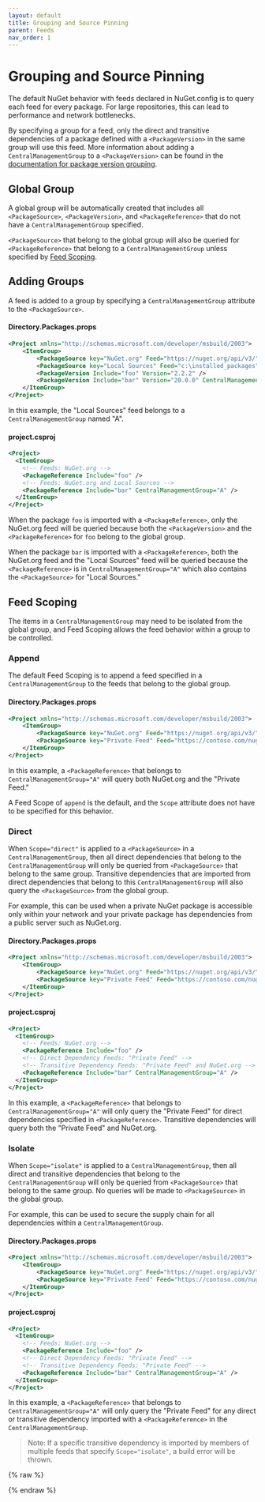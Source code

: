 ```yaml
---
layout: default
title: Grouping and Source Pinning
parent: Feeds
nav_order: 1
---
```


# Grouping and Source Pinning

The default NuGet behavior with feeds declared in NuGet.config is to query each feed for every package. For large repositories, this can lead to performance and network bottlenecks.

By specifying a group for a feed, only the direct and transitive dependencies of a package defined with a `<PackageVersion>` in the same group will use this feed. More information about adding a `CentralManagementGroup` to a `<PackageVersion>` can be found in the [documentation for package version grouping](http://localhost:4000/package-versions/grouping-and-overrides/grouping-and-overrides/).

## Global Group

A global group will be automatically created that includes all `<PackageSource>`, `<PackageVersion>`, and `<PackageReference>` that do not have a `CentralManagementGroup` specified.

`<PackageSource>` that belong to the global group will also be queried for `<PackageReference>` that belong to a `CentralManagementGroup` unless specified by [Feed Scoping](/feeds/grouping-and-source-pinning/#feed-scoping).

## Adding Groups

A feed is added to a group by specifying a `CentralManagementGroup` attribute to the `<PackageSource>`.

#### Directory.Packages.props
```xml
<Project xmlns="http://schemas.microsoft.com/developer/msbuild/2003">
    <ItemGroup>
        <PackageSource key="NuGet.org" Feed="https://nuget.org/api/v3/" />
        <PackageSource key="Local Sources" Feed="c:\installed_packages" CentralManagementGroup="A" />
        <PackageVersion Include="foo" Version="2.2.2" />
        <PackageVersion Include="bar" Version="20.0.0" CentralManagementGroup="A" />
    </ItemGroup>
</Project>
```

In this example, the "Local Sources" feed belongs to a `CentralManagementGroup` named "A".

#### project.csproj
```xml
<Project>
  <ItemGroup>
    <!-- Feeds: NuGet.org -->
    <PackageReference Include="foo" />
    <!-- Feeds: NuGet.org and Local Sources -->
    <PackageReference Include="bar" CentralManagementGroup="A" />
  </ItemGroup>
</Project>
```

When the package `foo` is imported with a `<PackageReference>`, only the NuGet.org feed will be queried because both the `<PackageVersion>` and the `<PackageReference>` for `foo` belong to the global group.

When the package `bar` is imported with a `<PackageReference>`, both the NuGet.org feed and the "Local Sources" feed will be queried because the `<PackageReference>` is in `CentralManagementGroup="A"` which also contains the `<PackageSource>` for "Local Sources."

## Feed Scoping

The items in a `CentralManagementGroup` may need to be isolated from the global group, and Feed Scoping allows the feed behavior within a group to be controlled.

### Append

The default Feed Scoping is to append a feed specified in a `CentralManagementGroup` to the feeds that belong to the global group.

#### Directory.Packages.props
```xml
<Project xmlns="http://schemas.microsoft.com/developer/msbuild/2003">
    <ItemGroup>
        <PackageSource key="NuGet.org" Feed="https://nuget.org/api/v3/" />
        <PackageSource key="Private Feed" Feed="https://contoso.com/nuget/" CentralManagementGroup="A" Scope="append"/>
    </ItemGroup>
</Project>
```

In this example, a `<PackageReference>` that belongs to `CentralManagementGroup="A"` will query both NuGet.org and the "Private Feed."

A Feed Scope of `append` is the default, and the `Scope` attribute does not have to be specified for this behavior.

### Direct

When `Scope="direct"` is applied to a `<PackageSource>` in a `CentralManagementGroup`, then all direct dependencies that belong to the `CentralManagementGroup` will only be queried from `<PackageSource>` that belong to the same group. Transitive dependencies that are imported from direct dependencies that belong to this `CentralManagementGroup` will also query the `<PackageSource>` from the global group.

For example, this can be used when a private NuGet package is accessible only within your network and your private package has dependencies from a public server such as NuGet.org.

#### Directory.Packages.props
```xml
<Project xmlns="http://schemas.microsoft.com/developer/msbuild/2003">
    <ItemGroup>
        <PackageSource key="NuGet.org" Feed="https://nuget.org/api/v3/" />
        <PackageSource key="Private Feed" Feed="https://contoso.com/nuget/" CentralManagementGroup="A" Scope="direct"/>
    </ItemGroup>
</Project>
```

#### project.csproj
```xml
<Project>
  <ItemGroup>
    <!-- Feeds: NuGet.org -->
    <PackageReference Include="foo" />
    <!-- Direct Dependency Feeds: "Private Feed" -->
    <!-- Transitive Dependency Feeds: "Private Feed" and NuGet.org -->
    <PackageReference Include="bar" CentralManagementGroup="A" />
  </ItemGroup>
</Project>
```

In this example, a `<PackageReference>` that belongs to `CentralManagementGroup="A"` will only query the "Private Feed" for direct dependencies specified in `<PackageReference>`. Transitive dependencies will query both the "Private Feed" and NuGet.org.

### Isolate

When `Scope="isolate"` is applied to a `CentralManagementGroup`, then all direct and transitive dependencies that belong to the `CentralManagementGroup` will only be queried from `<PackageSource>` that belong to the same group. No queries will be made to `<PackageSource>` in the global group.

For example, this can be used to secure the supply chain for all dependencies within a `CentralManagementGroup`.

#### Directory.Packages.props
```xml
<Project xmlns="http://schemas.microsoft.com/developer/msbuild/2003">
    <ItemGroup>
        <PackageSource key="NuGet.org" Feed="https://nuget.org/api/v3/" />
        <PackageSource key="Private Feed" Feed="https://contoso.com/nuget/" CentralManagementGroup="A" Scope="isolate"/>
    </ItemGroup>
</Project>
```

#### project.csproj
```xml
<Project>
  <ItemGroup>
    <!-- Feeds: NuGet.org -->
    <PackageReference Include="foo" />
    <!-- Direct Dependency Feeds: "Private Feed" -->
    <!-- Transitive Dependency Feeds: "Private Feed" -->
    <PackageReference Include="bar" CentralManagementGroup="A" />
  </ItemGroup>
</Project>
```

In this example, a `<PackageReference>` that belongs to `CentralManagementGroup="A"` will only query the "Private Feed" for any direct or transitive dependency imported with a `<PackageReference>` in the `CentralManagementGroup`.

> Note: If a specific transitive dependency is imported by members of multiple feeds that specify `Scope="isolate"`, a build error will be thrown.

{% raw %}
<script>(function(t,e,s,n){var o,a,c;t.SMCX=t.SMCX||[],e.getElementById(n)||(o=e.getElementsByTagName(s),a=o[o.length-1],c=e.createElement(s),c.type="text/javascript",c.async=!0,c.id=n,c.src="https://widget.surveymonkey.com/collect/website/js/tRaiETqnLgj758hTBazgdzqSORtCawzIPfKe_2BNdVN8wTk6SMU5brX3lXug_2BlQAv3.js",a.parentNode.insertBefore(c,a))})(window,document,"script","smcx-sdk");</script>
{% endraw %}
